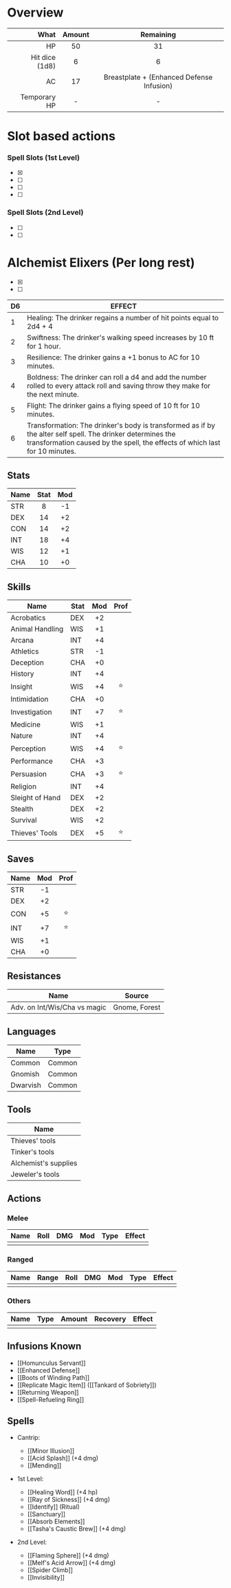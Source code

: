 # Overview
|           What | Amount |  Remaining  |
| --------------:|:------:|:-----------:|
|             HP |   50   |     31      |
| Hit dice (1d8) |   6    |      6      |
|             AC |   17   | Breastplate + (Enhanced Defense Infusion) | 
|   Temporary HP |   -    |      -      |

# Slot based actions
### Spell Slots (1st Level)
- [x] 
- [ ] 
- [ ]  
- [ ] 
### Spell Slots (2nd Level)
- [ ] 
- [ ] 

# Alchemist Elixers (Per long rest)
- [x] 
- [ ] 

| D6  | EFFECT                                                                                                                                                                                    |
| --- | ----------------------------------------------------------------------------------------------------------------------------------------------------------------------------------------- |
| 1   | Healing: The drinker regains a number of hit points equal to 2d4 + 4                                                                                             |
| 2   | Swiftness: The drinker's walking speed increases by 10 ft for 1 hour.                                                                                                                     |
| 3   | Resilience: The drinker gains a +1 bonus to AC for 10 minutes.                                                                                                                            |
| 4   | Boldness: The drinker can roll a d4 and add the number rolled to every attack roll and saving throw they make for the next minute.                                                        |
| 5   | Flight: The drinker gains a flying speed of 10 ft for 10 minutes.                                                                                                                         |
| 6   | Transformation: The drinker's body is transformed as if by the alter self spell. The drinker determines the transformation caused by the spell, the effects of which last for 10 minutes. |
## Stats
| Name | Stat | Mod |
| ---- |:----:|:---:|
| STR  |  8   | -1  |
| DEX  |  14  | +2  |
| CON  |  14  | +2  |
| INT  |  18  | +4  |
| WIS  |  12  | +1  |
| CHA  |  10  | +0  |

## Skills
| Name            | Stat | Mod | Prof |
| --------------- | ---- |:---:|:----:|
| Acrobatics      | DEX  | +2  |      |
| Animal Handling | WIS  | +1  |      |
| Arcana          | INT  | +4  |      |
| Athletics       | STR  | -1  |      |
| Deception       | CHA  | +0  |      |
| History         | INT  | +4  |      |
| Insight         | WIS  | +4  | ⭐️   | 
| Intimidation    | CHA  | +0  |      |
| Investigation   | INT  | +7  | ⭐️  |
| Medicine        | WIS  | +1  |      |
| Nature          | INT  | +4  |      |
| Perception      | WIS  | +4  | ⭐️  |
| Performance     | CHA  | +3  |      |
| Persuasion      | CHA  | +3  | ⭐️  |
| Religion        | INT  | +4  |      |
| Sleight of Hand | DEX  | +2  |      |
| Stealth         | DEX  | +2  |      |
| Survival        | WIS  | +2  |      |
| Thieves' Tools  | DEX  | +5  | ⭐️  |

## Saves
| Name | Mod | Prof |
| ---- |:---:|:----:|
| STR  | -1  |      |
| DEX  | +2  |      |
| CON  | +5  | ⭐️  |
| INT  | +7  | ⭐️  |
| WIS  | +1  |      | 
| CHA  | +0  |      |

## Resistances
| Name     | Source  |
|----------|---------|
| Adv. on Int/Wis/Cha vs magic | Gnome, Forest |

## Languages
| Name     | Type   |
| -------- | ------ |
| Common   | Common |
| Gnomish  | Common |
| Dwarvish | Common |

## Tools
| Name                 |
| -------------------- |
| Thieves' tools       |
| Tinker's tools       |
| Alchemist's supplies |
| Jeweler's tools      | 

## Actions
### Melee
| Name | Roll | DMG | Mod | Type | Effect |
| ---- | ---- | --- | --- | ---- | ------ |
|      |      |     |     |      |        |
### Ranged
| Name | Range | Roll | DMG | Mod | Type | Effect |
| ---- | ----- | ---- | --- | --- | ---- | ------ |
|      |       |      |     |     |      |        |
### Others
 | Name | Type | Amount | Recovery | Effect |
 | ---- | ---- | ------ | -------- | ------ |
 |      |      |        |          |        |


## Infusions Known
- [[Homunculus Servant]]
- [[Enhanced Defense]]
- [[Boots of Winding Path]]
- [[Replicate Magic Item]] ([[Tankard of Sobriety]])
- [[Returning Weapon]]
- [[Spell-Refueling Ring]]
## Spells
- Cantrip:
	- [[Minor Illusion]]
	- [[Acid Splash]] (+4 dmg)
	- [[Mending]]

- 1st Level:
	- [[Healing Word]] (+4 hp)
	- [[Ray of Sickness]] (+4 dmg)
	- [[Identify]] (Ritual)
	- [[Sanctuary]]
	- [[Absorb Elements]]
	- [[Tasha's Caustic Brew]] (+4 dmg)

- 2nd Level:
	- [[Flaming Sphere]] (+4 dmg)
	- [[Melf's Acid Arrow]] (+4 dmg)
	- [[Spider Climb]]
	- [[Invisibility]]
